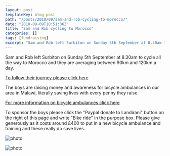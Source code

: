 ```yaml
---
layout: post
templateKey: blog-post
path: "/posts/2010/09/sam-and-rob-cycling-to-morocco/"
date: "2010-09-09T10:51:36Z"
title: "Sam and Rob cycling to Morocco"
categories: []
tags: [fundraising]
excerpt: "Sam and Rob left Surbiton on Sunday 5th September at 8.30am to cycle all the way to Morocco and the..."
---
```


Sam and Rob left Surbiton on Sunday 5th September at 8.30am to cycle all the way to Morocco and they are averaging between 90km and 120km a day.

[To follow their journey please click here](/news/2010-09-09/81/)

The boys are raising money and awareness for bicycle ambulances in our area in Malawi, literally saving lives with every penny they raise.

[For more information on bicycle ambulances click here](/projects/#project-14)

To sponsor the boys please click the "Paypal donate to Landirani" button on the right of this page and write "Bike ride" in the purpose box. Please give generously as it costs around £400 to put in a new bicycle ambulance and training and these really do save lives.

![photo](http://www.landirani.org/image_library/news/full_size/4c88d90bbe7dcrob_and_sam_010.jpg)

![photo](http://www.landirani.org/image_library/news/full_size/4c88d8cfc90b9rob_and_sam_016.jpg)
